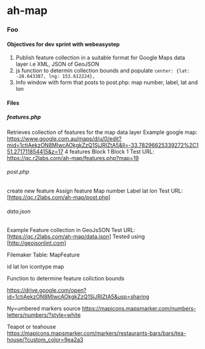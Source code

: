 # ah-map


### Foo


#### Objectives for dev sprint with webeasystep
1. Publish feature collection in a suitable format for Google Maps data layer i.e XML, JSON of GeoJSON
2. js function to determin collection bounds and populate  ```center: {lat: -28.643387, lng: 153.612224},```
3. Info window with form that posts to post.php: map number, label, lat and lon


#### Files

##### features.php

Retrieves collection of features for the map data layer
Example google map: <https://www.google.com.au/maps/d/u/0/edit?mid=1ctiAekzON8MIwcAOkgkZzQ1SjJRIZtA5&ll=-33.78296625339272%2C151.271711854415&z=17>
4 features
Block 1
Block 1
Test URL: <https://qc.r2labs.com/ah-map/features.php?map=19>

###### post.php
create new feature
Assign feature
Map number
Label
lat
lon
Test URL: [https://qc.r2labs.com/ah-map/post.php]

###### data.json
Example Feature collection in GeoJsSON
Test URL: [https://qc.r2labs.com/ah-map/data.json]
Tested using [http://geojsonlint.com]

Filemaker Table: MapFeature

id
lat
lon
icontype
map

Function to determine feature collction bounds

https://drive.google.com/open?id=1ctiAekzON8MIwcAOkgkZzQ1SjJRIZtA5&usp=sharing


Ny=umbered markers source
https://mapicons.mapsmarker.com/numbers-letters/numbers/?style=white

Teapot or teahouse
https://mapicons.mapsmarker.com/markers/restaurants-bars/bars/tea-house/?custom_color=9ea2a3